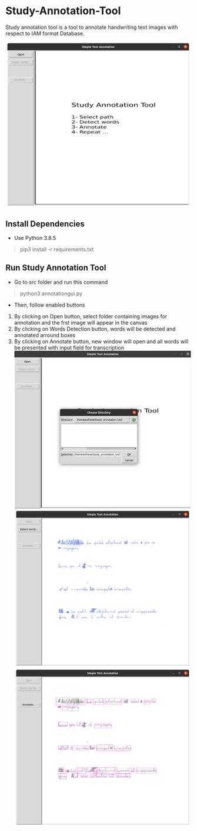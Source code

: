 # Study-Annotation-Tool
Study annotation tool is a tool to annotate handwriting text images with respect to IAM format Database. 

![screen1](/images/screen1.png)


## Install Dependencies
* Use Python 3.8.5

 > pip3 install -r requirements.txt

## Run Study Annotation Tool
* Go to src folder and run this command

 > python3 annotationgui.py

* Then, follow enabled buttons
1. By clicking on Open button, select folder containing images for annotation and the frst image will appear in the canvas
2. By clicking on Words Detection button, words will be detected and annotated arround boxes
3. By clicking on Annotate button, new window will open and all words will be presented with input field for transcription 
![screen1](/images/screen2.png)
![screen1](/images/screen3.png)
![screen1](/images/screen4.png)
